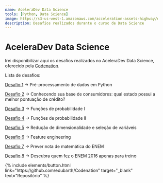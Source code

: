 ```yaml
---
name: AceleraDev Data Science
tools: [Python, Data Science]
image: https://s3-us-west-1.amazonaws.com/acceleration-assets-highway/ds-online-1/social-image.jpg
description: Desafios realizados durante o curso de Data Science
---
```


# AceleraDev Data Science

Irei disponibilizar aqui os desafios realizados no AceleraDev Data Science, oferecido pela <a href="https://www.codenation.dev/" target="_blank">Codenation</a>.

Lista de desafios:

<a href="https://github.com/edubarth/Codenation/blob/master/desafio_1/desafio_1.ipynb" target="_blank">Desafio 1</a> -> Pré-processamento de dados em Python

<a href="https://github.com/edubarth/Codenation/blob/master/desafio_2/desafio_2.ipynb" target="_blank">Desafio 2</a> -> Conhecendo sua base de consumidores: qual estado possui a melhor pontuação de crédito?

<a href="https://github.com/edubarth/Codenation/blob/master/desafio_3/desafio_3.ipynb" target="_blank">Desafio 3</a> -> Funções de probabilidade I

<a href="https://github.com/edubarth/Codenation/blob/master/desafio_4/desafio_4.ipynb" target="_blank">Desafio 4</a> -> Funções de probabilidade II

<a href="https://github.com/edubarth/Codenation/blob/master/desafio_5/desafio_5.ipynb" target="_blank">Desafio 5</a> -> Redução de dimensionalidade e seleção de variáveis

<a href="https://github.com/edubarth/Codenation/blob/master/desafio_6/desafio_6.ipynb" target="_blank">Desafio 6</a> -> Feature engineering

<a href="https://github.com/edubarth/Codenation/blob/master/desafio_7/desafio_7.ipynb" target="_blank">Desafio 7</a> -> Prever nota de matemática do ENEM

<a href="https://github.com/edubarth/Codenation/blob/master/desafio_8/desafio_8.ipynb" target="_blank">Desafio 8</a> -> Descubra quem fez o ENEM 2016 apenas para treino


<p class="text-center">
{% include elements/button.html link="https://github.com/edubarth/Codenation" target="_blank" text="Repositório" %}

